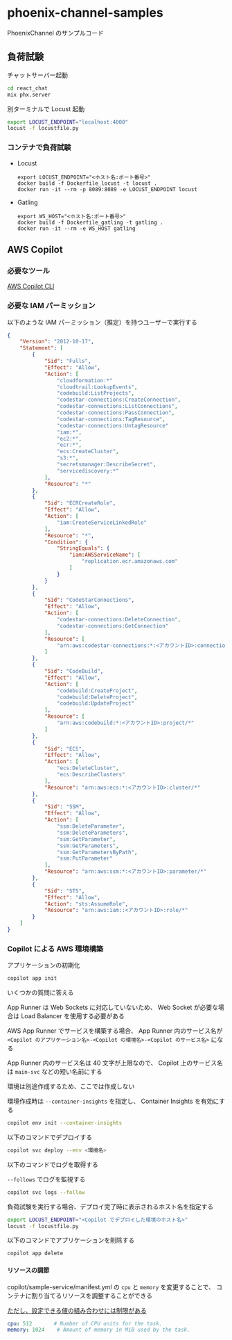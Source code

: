 # phoenix-channel-samples

PhoenixChannel のサンプルコード

## 負荷試験

チャットサーバー起動

```bash
cd react_chat
mix phx.server
```

別ターミナルで Locust 起動

```bash
export LOCUST_ENDPOINT="localhost:4000"
locust -f locustfile.py
```

### コンテナで負荷試験

- Locust

  ```bin
  export LOCUST_ENDPOINT="<ホスト名:ポート番号>"
  docker build -f Dockerfile_locust -t locust .
  docker run -it --rm -p 8089:8089 -e LOCUST_ENDPOINT locust
  ```

- Gatling

  ```bin
  export WS_HOST="<ホスト名:ポート番号>"
  docker build -f Dockerfile_gatling -t gatling .
  docker run -it --rm -e WS_HOST gatling
  ```

## AWS Copilot

### 必要なツール

[AWS Copilot CLI][copilot]

### 必要な IAM パーミッション

以下のような IAM パーミッション（推定）を持つユーザーで実行する

```json
{
    "Version": "2012-10-17",
    "Statement": [
        {
            "Sid": "Fulls",
            "Effect": "Allow",
            "Action": [
                "cloudformation:*"
                "cloudtrail:LookupEvents",
                "codebuild:ListProjects",
                "codestar-connections:CreateConnection",
                "codestar-connections:ListConnections",
                "codestar-connections:PassConnection",
                "codestar-connections:TagResource",
                "codestar-connections:UntagResource"
                "iam:*",
                "ec2:*",
                "ecr:*",
                "ecs:CreateCluster",
                "s3:*",
                "secretsmanager:DescribeSecret",
                "servicediscovery:*"
            ],
            "Resource": "*"
        },
        {
            "Sid": "ECRCreateRole",
            "Effect": "Allow",
            "Action": [
                "iam:CreateServiceLinkedRole"
            ],
            "Resource": "*",
            "Condition": {
                "StringEquals": {
                    "iam:AWSServiceName": [
                        "replication.ecr.amazonaws.com"
                    ]
                }
            }
        },
        {
            "Sid": "CodeStarConnections",
            "Effect": "Allow",
            "Action": [
                "codestar-connections:DeleteConnection",
                "codestar-connections:GetConnection"
            ],
            "Resource": [
                "arn:aws:codestar-connections:*:<アカウントID>:connection/*"
            ]
        },
        {
            "Sid": "CodeBuild",
            "Effect": "Allow",
            "Action": [
                "codebuild:CreateProject",
                "codebuild:DeleteProject",
                "codebuild:UpdateProject"
            ],
            "Resource": [
                "arn:aws:codebuild:*:<アカウントID>:project/*"
            ]
        },
        {
            "Sid": "ECS",
            "Effect": "Allow",
            "Action": [
                "ecs:DeleteCluster",
                "ecs:DescribeClusters"
            ],
            "Resource": "arn:aws:ecs:*:<アカウントID>:cluster/*"
        },
        {
            "Sid": "SSM",
            "Effect": "Allow",
            "Action": [
                "ssm:DeleteParameter",
                "ssm:DeleteParameters",
                "ssm:GetParameter",
                "ssm:GetParameters",
                "ssm:GetParametersByPath",
                "ssm:PutParameter"
            ],
            "Resource": "arn:aws:ssm:*:<アカウントID>:parameter/*"
        },
        {
            "Sid": "STS",
            "Effect": "Allow",
            "Action": "sts:AssumeRole",
            "Resource": "arn:aws:iam::<アカウントID>:role/*"
        }
    ]
}
```

### Copilot による AWS 環境構築

アプリケーションの初期化

```bash
copilot app init
```

いくつかの質問に答える

App Runner は Web Sockets に対応していないため、
Web Socket が必要な場合は Load Balancer を使用する必要がある

AWS App Runner でサービスを構築する場合、
App Runner 内のサービス名が
`<Copilot のアプリケーション名>-<Copilot の環境名>-<Copilot のサービス名>`
になる

App Runner 内のサービス名は 40 文字が上限なので、
Copilot 上のサービス名は `main-svc` などの短い名前にする

環境は別途作成するため、ここでは作成しない

環境作成時は `--container-insights` を指定し、 Container Insights を有効にする

```bash
copilot env init --container-insights
```

以下のコマンドでデプロイする

```bash
copilot svc deploy --env <環境名>
```

以下のコマンドでログを取得する

`--follows` でログを監視する

```bash
copilot svc logs --follow
```

負荷試験を実行する場合、デプロイ完了時に表示されるホスト名を指定する

```bash
export LOCUST_ENDPOINT="<Copilot でデプロイした環境のホスト名>"
locust -f locustfile.py
```

以下のコマンドでアプリケーションを削除する

```bash
copilot app delete
```

#### リソースの調節

copilot/sample-service/manifest.yml の `cpu` と `memory` を変更することで、
コンテナに割り当てるリソースを調整することができる

[ただし、設定できる値の組み合わせには制限がある][resource]

```yml
cpu: 512       # Number of CPU units for the task.
memory: 1024    # Amount of memory in MiB used by the task.
```

[copilot]: https://aws.github.io/copilot-cli/ja/
[resource]: [https://docs.aws.amazon.com/ja_jp/AmazonECS/latest/developerguide/task-cpu-memory-error.html]
